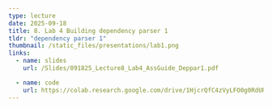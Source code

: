 ```yaml
---
type: lecture
date: 2025-09-18
title: 8. Lab 4 Building dependency parser 1
tldr: "dependency parser 1"
thumbnail: /static_files/presentations/lab1.png
links:
  - name: slides
    url: /Slides/091825_Lecture8_Lab4_AssGuide_Deppar1.pdf

  - name: code
    url: https://colab.research.google.com/drive/1HjcrQfC4zVyLFO0g0RdUREgm6DsprhP0?usp=sharing
---
```

